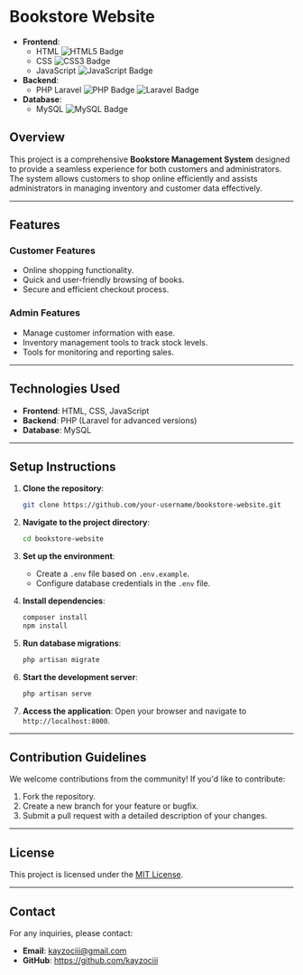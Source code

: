 # Bookstore Website
- **Frontend**: 
   - HTML ![HTML5 Badge](https://img.shields.io/badge/HTML5-%23E34F26.svg?style=flat&logo=html5&logoColor=white)
   - CSS ![CSS3 Badge](https://img.shields.io/badge/CSS3-%231572B6.svg?style=flat&logo=css3&logoColor=white)
   - JavaScript ![JavaScript Badge](https://img.shields.io/badge/JavaScript-%23F7DF1E.svg?style=flat&logo=javascript&logoColor=black)
- **Backend**: 
   - PHP Laravel ![PHP Badge](https://img.shields.io/badge/PHP-%23777BB4.svg?style=flat&logo=php&logoColor=white) ![Laravel Badge](https://img.shields.io/badge/Laravel-%23FF2D20.svg?style=flat&logo=laravel&logoColor=white)
- **Database**: 
   - MySQL ![MySQL Badge](https://img.shields.io/badge/MySQL-%2300A4DB.svg?style=flat&logo=mysql&logoColor=white)

## Overview
This project is a comprehensive **Bookstore Management System** designed to provide a seamless experience for both customers and administrators. The system allows customers to shop online efficiently and assists administrators in managing inventory and customer data effectively.

---

## Features
### Customer Features
- Online shopping functionality.
- Quick and user-friendly browsing of books.
- Secure and efficient checkout process.

### Admin Features
- Manage customer information with ease.
- Inventory management tools to track stock levels.
- Tools for monitoring and reporting sales.

---

## Technologies Used
- **Frontend**: HTML, CSS, JavaScript
- **Backend**: PHP (Laravel for advanced versions)
- **Database**: MySQL

---

## Setup Instructions
1. **Clone the repository**:
   ```bash
   git clone https://github.com/your-username/bookstore-website.git
   ```

2. **Navigate to the project directory**:
   ```bash
   cd bookstore-website
   ```

3. **Set up the environment**:
   - Create a `.env` file based on `.env.example`.
   - Configure database credentials in the `.env` file.

4. **Install dependencies**:
   ```bash
   composer install
   npm install
   ```

5. **Run database migrations**:
   ```bash
   php artisan migrate
   ```

6. **Start the development server**:
   ```bash
   php artisan serve
   ```

7. **Access the application**:
   Open your browser and navigate to `http://localhost:8000`.

---

## Contribution Guidelines
We welcome contributions from the community! If you'd like to contribute:
1. Fork the repository.
2. Create a new branch for your feature or bugfix.
3. Submit a pull request with a detailed description of your changes.

---

## License
This project is licensed under the [MIT License](LICENSE).

---

## Contact
For any inquiries, please contact:
- **Email**: kayzociii@gmail.com
- **GitHub**: https://github.com/kayzociii



